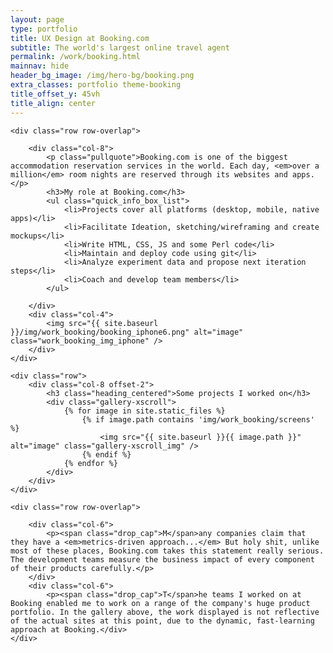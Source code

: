 ```yaml
---
layout: page
type: portfolio
title: UX Design at Booking.com
subtitle: The world's largest online travel agent 
permalink: /work/booking.html
mainnav: hide
header_bg_image: /img/hero-bg/booking.png
extra_classes: portfolio theme-booking
title_offset_y: 45vh
title_align: center
---
```


<div class="wrapper">
	
	<div class="row row-overlap">		
	
		<div class="col-8">
			<p class="pullquote">Booking.com is one of the biggest accommodation reservation services in the world. Each day, <em>over a million</em> room nights are reserved through its websites and apps.</p>
			<h3>My role at Booking.com</h3>
			<ul class="quick_info_box_list">
				<li>Projects cover all platforms (desktop, mobile, native apps)</li>
				<li>Facilitate Ideation, sketching/wireframing and create mockups</li> 
				<li>Write HTML, CSS, JS and some Perl code</li>
				<li>Maintain and deploy code using git</li>
				<li>Analyze experiment data and propose next iteration steps</li>
				<li>Coach and develop team members</li>
			</ul>
					
		</div>		
    	<div class="col-4">
	        <img src="{{ site.baseurl }}/img/work_booking/booking_iphone6.png" alt="image" class="work_booking_img_iphone" />
	    </div>			
	</div>

	<div class="row">
		<div class="col-8 offset-2">
			<h3 class="heading_centered">Some projects I worked on</h3>
			<div class="gallery-xscroll">
				{% for image in site.static_files %}
				    {% if image.path contains 'img/work_booking/screens' %}
				        <img src="{{ site.baseurl }}{{ image.path }}" alt="image" class="gallery-xscroll_img" />
				    {% endif %}
				{% endfor %}
			</div>
		</div>
	</div>

	<div class="row row-overlap">		

		<div class="col-6">
			<p><span class="drop_cap">M</span>any companies claim that they have a <em>metrics-driven approach...</em> But holy shit, unlike most of these places, Booking.com takes this statement really serious. The development teams measure the business impact of every component of their products carefully.</p>
		</div>		
		<div class="col-6">
			<p><span class="drop_cap">T</span>he teams I worked on at Booking enabled me to work on a range of the company's huge product portfolio. In the gallery above, the work displayed is not reflective of the actual sites at this point, due to the dynamic, fast-learning approach at Booking.</div>
	</div>

</div>